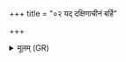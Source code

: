 +++
title = "०२ यद् दक्षिणाचीनं बर्हि"

+++
<details><summary>मूलम् (GR)</summary>

यद् दक्षिणाचीनं बर्हि स्तृणाति  
यमाय च पितृभ्यश् चा वृश्चते ॥
</details>